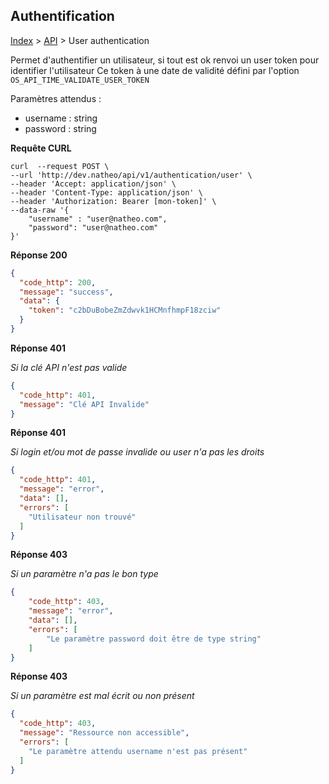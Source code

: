 ## Authentification

[Index](../../../index.md) > [API](../index.md) > User authentication

Permet d'authentifier un utilisateur, si tout est ok renvoi un user token pour identifier l'utilisateur
Ce token à une date de validité défini par l'option ``OS_API_TIME_VALIDATE_USER_TOKEN``

Paramètres attendus :
* username : string
* password : string

**Requête CURL**
`````shell
curl  --request POST \
--url 'http://dev.natheo/api/v1/authentication/user' \
--header 'Accept: application/json' \
--header 'Content-Type: application/json' \
--header 'Authorization: Bearer [mon-token]' \
--data-raw '{
    "username" : "user@natheo.com",
    "password": "user@natheo.com"
}'
`````

**Réponse 200**
````json
{
  "code_http": 200,
  "message": "success",
  "data": {
    "token": "c2bDuBobeZmZdwvk1HCMnfhmpF18zciw"
  }
}
````

**Réponse 401**

*Si la clé API n'est pas valide*
````json
{
  "code_http": 401,
  "message": "Clé API Invalide"
}
````

**Réponse 401**

*Si login et/ou mot de passe invalide ou user n'a pas les droits*
````json
{
  "code_http": 401,
  "message": "error",
  "data": [],
  "errors": [
    "Utilisateur non trouvé"
  ]
}
````

**Réponse 403**

*Si un paramètre n'a pas le bon type*
````json
{
    "code_http": 403,
    "message": "error",
    "data": [],
    "errors": [
        "Le paramètre password doit être de type string"
    ]
}
````

**Réponse 403**

*Si un paramètre est mal écrit ou non présent*
````json
{
  "code_http": 403,
  "message": "Ressource non accessible",
  "errors": [
    "Le paramètre attendu username n'est pas présent"
  ]
}
````